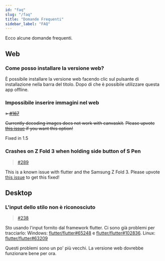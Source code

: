 ```yaml
---
id: "faq"
slug: "/faq"
title: "Domande Frequenti"
sidebar_label: "FAQ"
---
```


Ecco alcune domande frequenti.

## Web

### Come posso installare la versione web?

È possibile installare la versione web facendo clic sul pulsante di installazione nella barra del titolo. Dopo di che è possibile utilizzare questa app offline.

### Impossibile inserire immagini nel web

~~> [#167](https://github.com/LinwoodCloud/Butterfly/issues/167)~~

~~Currently decoding images does not work with canvaskit.~~ ~~Please upvote [this issue](https://github.com/flutter/flutter/issues/102683) if you want this option!~~

Fixed in 1.5

### Crashes on Z Fold 3 when holding side button of S Pen

> [#289](https://github.com/LinwoodCloud/Butterfly/issues/289)

This is a known issue with flutter and the Samsung Z Fold 3. Please upvote [this issue](https://github.com/flutter/flutter/issues/111068) to get this fixed!

## Desktop

### L'input dello stilo non è riconosciuto

> [#238](https://github.com/LinwoodCloud/Butterfly/issues/238)

Sto usando l'input fornito dal framework flutter. Ci sono già problemi per tracciarlo: Windows: [flutter/flutter#65248](https://github.com/flutter/flutter/issues/65248) e [flutter/flutter#102836](https://github.com/flutter/flutter/issues/102836). Linux: [flutter/flutter#63209](https://github.com/flutter/flutter/issues/63209)

Questi problemi sono un po' più vecchi. La versione web dovrebbe funzionare bene per ora.
